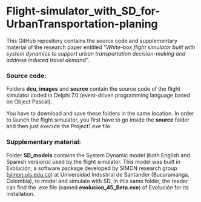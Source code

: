 # Flight-simulator_with_SD_for-UrbanTransportation-planing

This GitHub repository contains the source code and supplementary material of the research paper entitled *"White-box flight simulator built with system dynamics to support urban transportation decision-making and address induced travel demand"*.

### Source code:

Folders <b>dcu</b>, <b>images</b> and <b>source</b> contain the source code of the flight simulator coded in Delphi 7.0 (event-driven programming language based on Object Pascal).

You have to download and save these folders in the same location. In order to launch the flight simulator, you first have to go inside the <b>source</b> folder and then just execute the Project1.exe file.

### Supplementary material:

Folder <b>SD_models</b> contains the System Dynamic model (both English and Spanish versions) used by the flight simulator. This model was built in Evolución, a software package developed by SIMON research group (<a href="http://simon.uis.edu.co/">simon.uis.edu.co</a>) at Universidad Industrial de Santander (Bucaramanga, Colombia), to model and simulate with SD. In this same folder, the reader can find the .exe file (named <b>evolucion_45_Beta.exe</b>) of Evolución for its installation.
